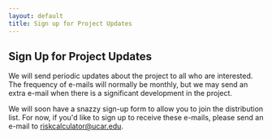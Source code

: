 ```yaml
---
layout: default
title: Sign up for Project Updates
---
```


## Sign Up for Project Updates

We will send periodic updates about the project to all who are interested. The frequency of e-mails will normally be monthly, but we may send an extra e-mail when there is a significant development in the project.

We will soon have a snazzy sign-up form to allow you to join the distribution list. For now, if you'd like to sign up to receive these e-mails, please send an e-mail to riskcalculator@ucar.edu. 

